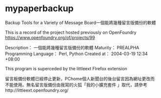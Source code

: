# mypaperbackup
Backup Tools for a Variety of Message Board一個能將幾種留言版備份的軟體

This is a record of the project hosted previously on OpenFoundry 
https://www.openfoundry.org/of/projects/99

Description：	一個能將幾種留言版備份的軟體
Maturity：	PREALPHA
Programming Language：	Perl, Python
Created at：	2004-03-19 12:34 +08:00

This program is superceded by the littleext FIrefox extension

留言板備份軟體已經停止更新，PChome個人新聞台的後台留言因為網址更改而不能使用。無名留言版備份由我寫的火狐「我的小擴充套件  」取代，請參考http://littleext.openfoundry.org/
